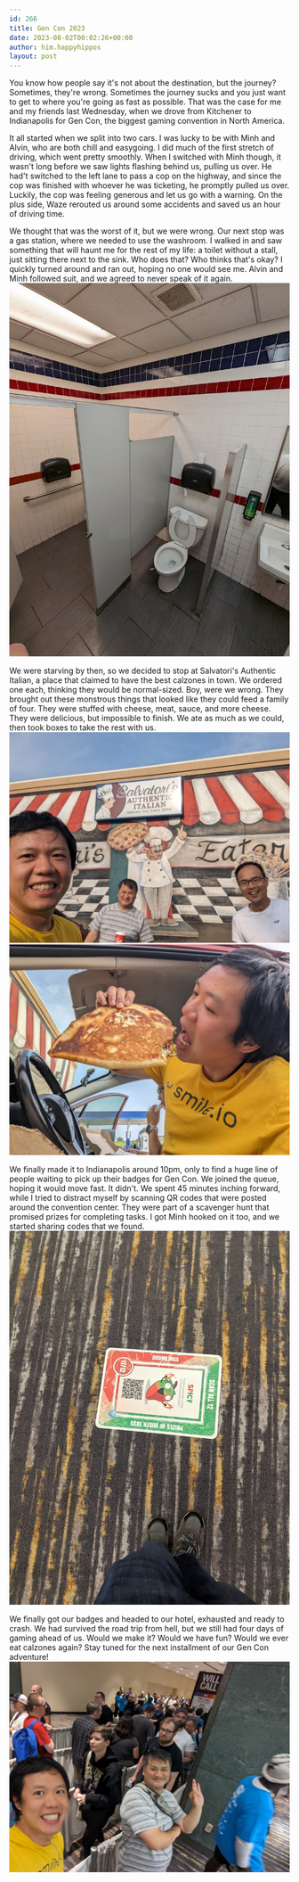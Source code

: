 ```yaml
---
id: 266
title: Gen Con 2023
date: 2023-08-02T00:02:26+00:00
author: him.happyhippos
layout: post
---
```

You know how people say it's not about the destination, but the journey? Sometimes, they're wrong. Sometimes the journey sucks and you just want to get to where you're going as fast as possible. That was the case for me and my friends last Wednesday, when we drove from Kitchener to Indianapolis for Gen Con, the biggest gaming convention in North America.

It all started when we split into two cars. I was lucky to be with Minh and Alvin, who are both chill and easygoing. I did much of the first stretch of driving, which went pretty smoothly.  When I switched with Minh though, it wasn't long before we saw lights flashing behind us, pulling us over. He had't switched to the left lane to pass a cop on the highway, and since the cop was finished with whoever he was ticketing, he promptly pulled us over. Luckily, the cop was feeling generous and let us go with a warning. On the plus side, Waze rerouted us around some accidents and saved us an hour of driving time.

We thought that was the worst of it, but we were wrong. Our next stop was a gas station, where we needed to use the washroom. I walked in and saw something that will haunt me for the rest of my life: a toilet without a stall, just sitting there next to the sink. Who does that? Who thinks that's okay? I quickly turned around and ran out, hoping no one would see me. Alvin and Minh followed suit, and we agreed to never speak of it again.
![Toilet](/2023-08/toilet.jpg)

We were starving by then, so we decided to stop at Salvatori's Authentic Italian, a place that claimed to have the best calzones in town. We ordered one each, thinking they would be normal-sized. Boy, were we wrong. They brought out these monstrous things that looked like they could feed a family of four. They were stuffed with cheese, meat, sauce, and more cheese. They were delicious, but impossible to finish. We ate as much as we could, then took boxes to take the rest with us.
![Salvatori](/2023-08/salvatori.jpg)
![Salvatori](/2023-08/calzone.jpg)

We finally made it to Indianapolis around 10pm, only to find a huge line of people waiting to pick up their badges for Gen Con. We joined the queue, hoping it would move fast. It didn't. We spent 45 minutes inching forward, while I tried to distract myself by scanning QR codes that were posted around the convention center. They were part of a scavenger hunt that promised prizes for completing tasks. I got Minh hooked on it too, and we started sharing codes that we found.
![Scavenger Hunt](/2023-08/hunt.jpg)


We finally got our badges and headed to our hotel, exhausted and ready to crash. We had survived the road trip from hell, but we still had four days of gaming ahead of us. Would we make it? Would we have fun? Would we ever eat calzones again? Stay tuned for the next installment of our Gen Con adventure!
![Will-Call line](/2023-08/will-call.jpg)